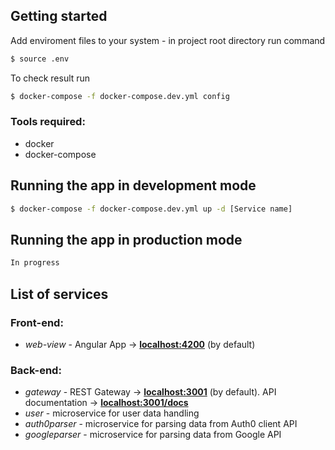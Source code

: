 ## Getting started
 Add enviroment files to your system - in project root directory run command
```bash
$ source .env
```
To check result run
```bash
$ docker-compose -f docker-compose.dev.yml config
```
<h3><b>Tools required:</b></h3><ul><li>docker</li><li>docker-compose</li></ul>
 
## Running the app in development mode

```bash
$ docker-compose -f docker-compose.dev.yml up -d [Service name]
```
## Running the app in production mode

```bash
In progress
```

## List of services
<h3><b>Front-end:</b></h3><ul><li><i>web-view</i> - Angular App -> <a href="http://localhost:4200"><b>localhost:4200</b></a> (by default) </li></ul>
<h3><b>Back-end:</b></h3><ul><li><i>gateway</i> - REST Gateway -> <a href="http://localhost:3001"><b>localhost:3001</b></a> (by default). API documentation -> <a href="http://localhost:3001/docs"><b>localhost:3001/docs</b></a>  </li> <li><i>user</i> - microservice for user data handling</li><li><i>auth0parser</i> - microservice for parsing data from Auth0 client API </li><li><i>googleparser</i> - microservice for parsing data from Google API </li></ul>



